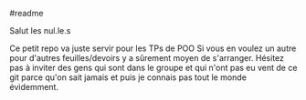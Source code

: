 #readme 

Salut les nul.le.s 

Ce petit repo va juste servir pour les TPs de POO
Si vous en voulez un autre pour d'autres feuilles/devoirs y a sûrement moyen de s'arranger. 
Hésitez pas à inviter des gens qui sont dans le groupe et qui n'ont pas eu vent de ce git parce qu'on sait jamais et puis 
je connais pas tout le monde évidemment.  
